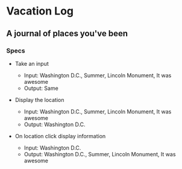 # Vacation Log

## A journal of places you've been

### Specs

* Take an input
  * Input: Washington D.C., Summer, Lincoln Monument, It was awesome
  * Output: Same

* Display the location
  * Input: Washington D.C., Summer, Lincoln Monument, It was awesome
  * Output: Washington D.C.

* On location click display information
  * Input: Washington D.C.
  * Output: Washington D.C., Summer, Lincoln Monument, It was awesome
